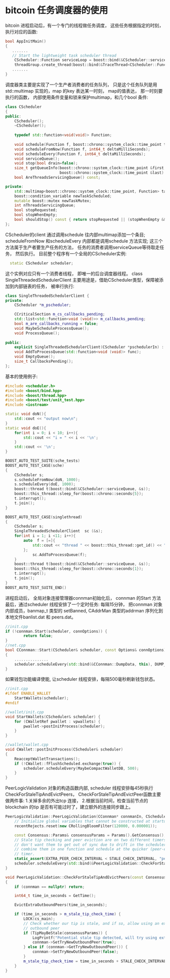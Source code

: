 ﻿# bitcoin 任务调度器的使用

bitcoin 进程启动后，有一个专门的线程做任务调度， 这些任务根据指定的时刻，执行对应的函数:
```c++
bool AppInitMain()
{
   .......
   // Start the lightweight task scheduler thread
    CScheduler::Function serviceLoop = boost::bind(&CScheduler::serviceQueue, &scheduler);
    threadGroup.create_thread(boost::bind(&TraceThread<CScheduler::Function>, "scheduler", serviceLoop));
   .......
}
```
调度器类主要是实现了一个生产者消费者的任务队列， 只是这个任务队列是用std::multimap 实现的，map 的key 表达某一时刻， map的值表达， 那一时刻要执行的函数， 内部使用条件变量和锁来保护multimap，和几个bool 条件:
```c++
class CScheduler
{
public:
    CScheduler();
    ~CScheduler();
    
    typedef std::function<void(void)> Function;
    
    void schedule(Function f, boost::chrono::system_clock::time_point t=boost::chrono::system_clock::now());
    void scheduleFromNow(Function f, int64_t deltaMilliSeconds);
    void scheduleEvery(Function f, int64_t deltaMilliSeconds);
    void serviceQueue();
    void stop(bool drain=false);
    size_t getQueueInfo(boost::chrono::system_clock::time_point &first,
                        boost::chrono::system_clock::time_point &last) const;
    bool AreThreadsServicingQueue() const;

private:
    std::multimap<boost::chrono::system_clock::time_point, Function> taskQueue;
    boost::condition_variable newTaskScheduled;
    mutable boost::mutex newTaskMutex;
    int nThreadsServicingQueue;
    bool stopRequested;
    bool stopWhenEmpty;
    bool shouldStop() const { return stopRequested || (stopWhenEmpty && taskQueue.empty()); }
};
```
CScheduler的client 通过调用schedule 往内部multimap添加一个条目; scheduleFromNow 和scheduleEvery 内部都是调用schedule 方法实现;  这三个方法属于生产者要生产任务的方法， 任务的消费者调用serviceQueue等待取走任务， 然后执行。 目前整个程序有一个全局的CScheduler实例:
```c++
  static CScheduler scheduler;
```
这个实例对应只有一个消费者线程， 即唯一的后台调度器线程。
class SingleThreadedSchedulerClient 主要用途是，借助CScheduler类型，保障被添加到内部链表的任务， 被串行执行:
```c++
class SingleThreadedSchedulerClient {
private:
    CScheduler *m_pscheduler;

    CCriticalSection m_cs_callbacks_pending;
    std::list<std::function<void (void)>> m_callbacks_pending;
    bool m_are_callbacks_running = false;
    void MaybeScheduleProcessQueue();
    void ProcessQueue();
    
public:
    explicit SingleThreadedSchedulerClient(CScheduler *pschedulerIn) : m_pscheduler(pschedulerIn) {}
    void AddToProcessQueue(std::function<void (void)> func);
    void EmptyQueue();
    size_t CallbacksPending();
};
```
基本的使用例子:
```c++
#include <scheduler.h>
#include <boost/bind.hpp>
#include <boost/thread.hpp>
#include <boost/test/unit_test.hpp>
#include <iostream>

static void doN(){
	std::cout << "output now\n";
}
static void doE(){
	for(int i = 0; i < 10; i++){
		std::cout << "i = " << i << '\n';
	}
	std::cout << '\n';
}

BOOST_AUTO_TEST_SUITE(sche_tests)
BOOST_AUTO_TEST_CASE(sche)
{
    CScheduler s;
    s.scheduleFromNow(doN, 1000); 
    s.scheduleEvery(doE, 1000); 
    boost::thread t(boost::bind(&CScheduler::serviceQueue, &s));
    boost::this_thread::sleep_for(boost::chrono::seconds{5});
    t.interrupt();
    t.join();
}

BOOST_AUTO_TEST_CASE(singlethread)
{
    CScheduler s;
    SingleThreadedSchedulerClient  sc (&s);
    for(int i = 1; i <11; i++){
	    auto  f = [=]{
		    std::cout << "thread " << boost::this_thread::get_id() << " print arg: " << i << '\n';
	    };
            sc.AddToProcessQueue(f);
    }
    boost::thread t(boost::bind(&CScheduler::serviceQueue, &s));
    boost::this_thread::sleep_for(boost::chrono::seconds{1});
    t.interrupt();
    t.join();
}
BOOST_AUTO_TEST_SUITE_END()
```
进程启动后， 全局对象连接管理器connman初始化后， connman 的Start 方法最后，通过scheduler 线程安排了一个定时任务: 每隔15分钟， 把connman 对象内部成员，banmap_t 类型的 setBanned, CAddrMan 类型的addrman 序列化到本地文件banlist.dat 和 peers.dat。
```c++
//init.cpp
if (!connman.Start(scheduler, connOptions)) {
        return false;
}
//net.cpp
bool CConnman::Start(CScheduler& scheduler, const Options& connOptions)
{
    ...............
    scheduler.scheduleEvery(std::bind(&CConnman::DumpData, this), DUMP_ADDRESSES_INTERVAL * 1000);
}
```
如果钱包功能编译使能, 让scheduler 线程安排，每隔500毫秒刷新钱包状态。
```c++
//init.cpp 
#ifdef ENABLE_WALLET
    StartWallets(scheduler);
#endif

//wallet/init.cpp 
void StartWallets(CScheduler& scheduler) {
    for (CWalletRef pwallet : vpwallets) {
        pwallet->postInitProcess(scheduler);
    }
}

//wallet/wallet.cpp 
void CWallet::postInitProcess(CScheduler& scheduler)
{
    ReacceptWalletTransactions();
    if (!CWallet::fFlushScheduled.exchange(true)) {
        scheduler.scheduleEvery(MaybeCompactWalletDB, 500);
    }
}
```
PeerLogicValidation 对象的构造函数内部, scheduler 线程安排每45秒执行CheckForStaleTipAndEvictPeers， 
CheckForStaleTipAndEvictPeer函数主要做两件事: 1.关掉多余的外出tcp 连接， 2.根据当前时间，检查当前节点的blockchain 的tip 是否有可能过时了，建立额外的连接同步跟上。
```c++
PeerLogicValidation::PeerLogicValidation(CConnman* connmanIn, CScheduler &scheduler) : connman(connmanIn), m_stale_tip_check_time(0) {
    // Initialize global variables that cannot be constructed at startup.
    recentRejects.reset(new CRollingBloomFilter(120000, 0.000001));

    const Consensus::Params& consensusParams = Params().GetConsensus();
    // Stale tip checking and peer eviction are on two different timers, but we
    // don't want them to get out of sync due to drift in the scheduler, so we
    // combine them in one function and schedule at the quicker (peer-eviction)
    // timer.
    static_assert(EXTRA_PEER_CHECK_INTERVAL < STALE_CHECK_INTERVAL, "peer eviction timer should be less than stale tip check timer");
    scheduler.scheduleEvery(std::bind(&PeerLogicValidation::CheckForStaleTipAndEvictPeers, this, consensusParams), EXTRA_PEER_CHECK_INTERVAL * 1000);
}

void PeerLogicValidation::CheckForStaleTipAndEvictPeers(const Consensus::Params &consensusParams)
{
    if (connman == nullptr) return;

    int64_t time_in_seconds = GetTime();

    EvictExtraOutboundPeers(time_in_seconds);

    if (time_in_seconds > m_stale_tip_check_time) {
        LOCK(cs_main);
        // Check whether our tip is stale, and if so, allow using an extra
        // outbound peer
        if (TipMayBeStale(consensusParams)) {
            LogPrintf("Potential stale tip detected, will try using extra outbound peer (last tip update: %d seconds ago)\n", time_in_seconds - g_last_tip_update);
            connman->SetTryNewOutboundPeer(true);
        } else if (connman->GetTryNewOutboundPeer()) {
            connman->SetTryNewOutboundPeer(false);
        }
        m_stale_tip_check_time = time_in_seconds + STALE_CHECK_INTERVAL;
    }
}
```




